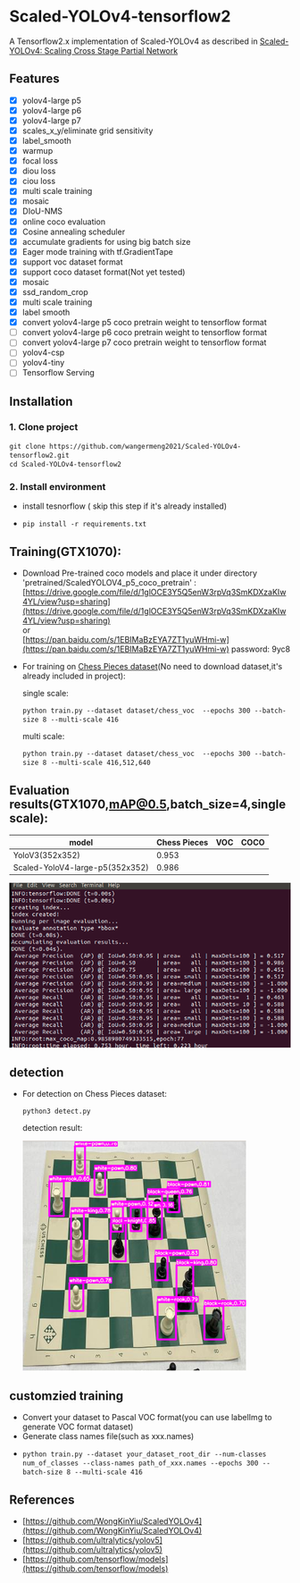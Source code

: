
# Scaled-YOLOv4-tensorflow2
A Tensorflow2.x implementation of Scaled-YOLOv4 as described in [Scaled-YOLOv4: Scaling Cross Stage Partial Network](https://arxiv.org/abs/2011.08036)

## Features
- [x] yolov4-large p5
- [x] yolov4-large p6
- [x] yolov4-large p7
- [x] scales_x_y/eliminate grid sensitivity
- [x] label_smooth
- [x] warmup
- [x] focal loss
- [x] diou loss
- [x] ciou loss
- [x] multi scale training
- [x] mosaic
- [x] DIoU-NMS
- [x] online coco evaluation
- [x] Cosine annealing scheduler
- [x] accumulate gradients for using big batch size
- [x] Eager mode training with tf.GradientTape
- [x] support voc dataset format
- [x] support coco dataset format(Not yet tested)
- [x] mosaic
- [x] ssd_random_crop
- [x] multi scale training
- [x] label smooth
- [x] convert yolov4-large p5 coco pretrain weight to tensorflow format
- [ ] convert yolov4-large p6 coco pretrain weight to tensorflow format
- [ ] convert yolov4-large p7 coco pretrain weight to tensorflow format
- [ ] yolov4-csp
- [ ] yolov4-tiny
- [ ] Tensorflow Serving

## Installation
###  1. Clone project
  ``` 
  git clone https://github.com/wangermeng2021/Scaled-YOLOv4-tensorflow2.git
  cd Scaled-YOLOv4-tensorflow2
  ```

###   2. Install environment
* install tesnorflow ( skip this step if it's already installed)
*     pip install -r requirements.txt

## Training(GTX1070):
* Download Pre-trained coco models and place it under directory 'pretrained/ScaledYOLOV4_p5_coco_pretrain' :<br>
   [https://drive.google.com/file/d/1glOCE3Y5Q5enW3rpVq3SmKDXzaKIw4YL/view?usp=sharing](https://drive.google.com/file/d/1glOCE3Y5Q5enW3rpVq3SmKDXzaKIw4YL/view?usp=sharing) <br>
   or<br>
   [https://pan.baidu.com/s/1EBIMaBzEYA7ZT1yuWHmi-w](https://pan.baidu.com/s/1EBIMaBzEYA7ZT1yuWHmi-w) password: 9yc8 
* For training on [Chess Pieces dataset](https://public.roboflow.com/object-detection/chess-full)(No need to download dataset,it's already included in project):
  
  single scale:
  ```
  python train.py --dataset dataset/chess_voc  --epochs 300 --batch-size 8 --multi-scale 416
  ```
  multi scale:
  ```
  python train.py --dataset dataset/chess_voc  --epochs 300 --batch-size 8 --multi-scale 416,512,640
  ```
## Evaluation results(GTX1070,mAP@0.5,batch_size=4,single scale):

| model                           | Chess Pieces | VOC | COCO |
|---------------------------------|--------------|-----|------|
| YoloV3(352x352)                 |     0.953    |     |      |
| Scaled-YoloV4-large-p5(352x352) |     0.986    |     |      |

 ![](images/chess_evaluation.png "")

## detection
* For detection on Chess Pieces dataset:
  ```
  python3 detect.py
  ```
  detection result:

  ![](images/chess_detection.png "")

## customzied training
* Convert your dataset to Pascal VOC format(you can use labelImg to generate VOC format dataset)
* Generate class names file(such as xxx.names)
* 
  ```
  python train.py --dataset your_dataset_root_dir --num-classes num_of_classes --class-names path_of_xxx.names --epochs 300 --batch-size 8 --multi-scale 416
  ```
## References
* [https://github.com/WongKinYiu/ScaledYOLOv4](https://github.com/WongKinYiu/ScaledYOLOv4)
* [https://github.com/ultralytics/yolov5](https://github.com/ultralytics/yolov5)
* [https://github.com/tensorflow/models](https://github.com/tensorflow/models)


